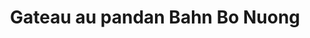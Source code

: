 ---
title: Gateau au pandan Bahn Bo Nuong
draft: false
layout: recettes
type: dessert
categories:
  - Gateau
regime:
  - vegetarien
  - sans-gluten
  - sans-lactose
region: Asie
cuisson: Oui
temperature: Froid
plate: 100
check: Oui
checkAlwaysOk: false
checkfor: 155
ingredients:
  lof:
    - title: Levure chimique sans gluten
      quantite: 122
      unit: grammes
    - title: Oeuf
      quantite: 66
      unit: unité
    - title: Farine de tapioca
      quantite: 2.2
      unit: Kg
    - title: Farine de riz blanche
      quantite: 450
      unit: grammes
    - title: lait de coco
      quantite: 4.45
      unit: litre
  epices:
    - title: Sel
      quantite: 10
      unit: grammes
    - title: Pandan (extrait de)
      quantite: 50
      unit: ml
  autres: []
preparation: >-


  * Faire chauffer le lait de coco dans une casserole à feu doux sans le faire bouillir, ajouter le sucre et remuer jusqu'à dissolution de celui-ci. Couper le feu.

  * Mélanger l'extrait de pandan au lait de coco sucré.

  * Mélanger la farine de riz à la fécule de tapioca, ajouter la levure, le sel et réserver.

  * Casser les œufs dans un saladier et les battre délicatement en prenant soin de ne pas incorporer d'air. Ajouter ensuite le mélange liquide (lait de coco - sucre - pandan) toujours délicatement et sans incorporer d'air, puis ensuite ajouter le mélange de farine petit à petit (ne pas faire attention aux grumeaux).

  * Préchauffer le four à 180°, huiler les moules à gâteaux et l'enfourner 5 minutes.

  * Verser ensuite le mélange en le filtrant dans une passoire et enfourner pour 45 minutes de cuisson.

  * **Ne pas ouvrir le four durant cette période.**

  * Vérifier ensuite la cuisson à l'aide d'un couteau s'il ressort sec, le gâteau est cuit.

  * Il n'y a plus qu'à le sortir et le laisser reposer une dizaine de minutes avant de le démouler.
publishDate: 2024-05-18T15:58:00.000Z
---